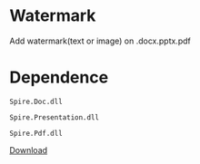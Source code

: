 # Watermark
Add watermark(text or image) on .docx.pptx.pdf

# Dependence
`Spire.Doc.dll`

`Spire.Presentation.dll`

`Spire.Pdf.dll`

[Download](https://www.e-iceblue.com/)

